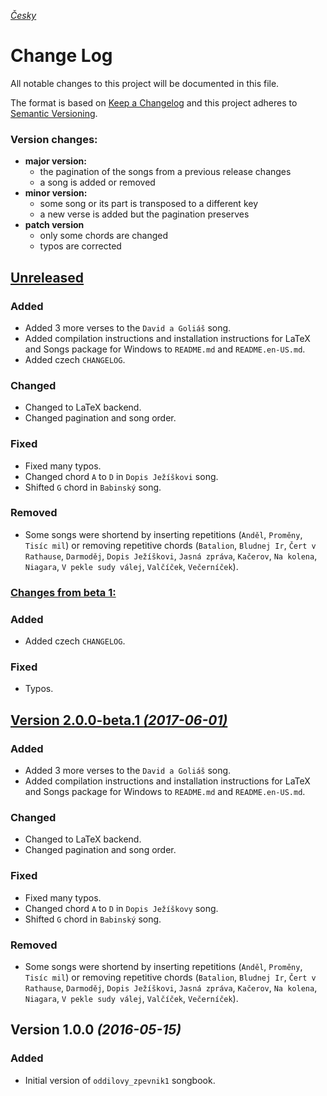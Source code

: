 [_Česky_](CHANGELOG.md)


# Change Log

All notable changes to this project will be documented in this file.

The format is based on [Keep a Changelog](http://keepachangelog.com/) 
and this project adheres to [Semantic Versioning](http://semver.org/).


### Version changes:

- **major version:**
  - the pagination of the songs from a previous release changes
  - a song is added or removed
- **minor version:**
  - some song or its part is transposed to a different key
  - a new verse is added but the pagination preserves
- **patch version**
  - only some chords are changed
  - typos are corrected 


## [Unreleased](https://github.com/kobylky/oddilovy_zpevnik1/compare/master...develop)


### Added

- Added 3 more verses to the `David a Goliáš` song.
- Added compilation instructions and installation instructions for LaTeX and
  Songs package for Windows to `README.md` and `README.en-US.md`.
- Added czech `CHANGELOG`.


### Changed

- Changed to LaTeX backend.
- Changed pagination and song order.


### Fixed

- Fixed many typos.
- Changed chord `A` to `D` in `Dopis Ježíškovi` song.
- Shifted `G` chord in `Babinský` song.


### Removed

- Some songs were shortend by inserting repetitions (`Anděl`, `Proměny`, `Tisíc
mil`) or removing repetitive chords (`Batalion`, `Bludnej Ir`, `Čert v
Rathause`, `Darmoděj`, `Dopis Ježíškovi`, `Jasná zpráva`, `Kačerov`,
`Na kolena`, `Niagara`, `V pekle sudy válej`, `Valčíček`, `Večerníček`).


### [Changes from beta 1:](https://github.com/kobylky/oddilovy_zpevnik1/compare/v2.0.0-beta.1...develop)


### Added

- Added czech `CHANGELOG`.


### Fixed

- Typos.


## [Version 2.0.0-beta.1 *(2017-06-01)*](https://github.com/kobylky/oddilovy_zpevnik1/compare/v1.0.0...v2.0.0-beta.1)


### Added

- Added 3 more verses to the `David a Goliáš` song.
- Added compilation instructions and installation instructions for LaTeX and
  Songs package for Windows to `README.md` and `README.en-US.md`.


### Changed

- Changed to LaTeX backend.
- Changed pagination and song order.


### Fixed

- Fixed many typos.
- Changed chord `A` to `D` in `Dopis Ježíškovy` song.
- Shifted `G` chord in `Babinský` song.


### Removed

- Some songs were shortend by inserting repetitions (`Anděl`, `Proměny`, `Tisíc
mil`) or removing repetitive chords (`Batalion`, `Bludnej Ir`, `Čert v
Rathause`, `Darmoděj`, `Dopis Ježíškovi`, `Jasná zpráva`, `Kačerov`,
`Na kolena`, `Niagara`, `V pekle sudy válej`, `Valčíček`, `Večerníček`).


## Version 1.0.0 *(2016-05-15)*


### Added

- Initial version of `oddilovy_zpevnik1` songbook.
